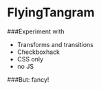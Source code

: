 # FlyingTangram

###Experiment with
- Transforms and transitions
- Checkboxhack
- CSS only
- no JS

###But: fancy!
